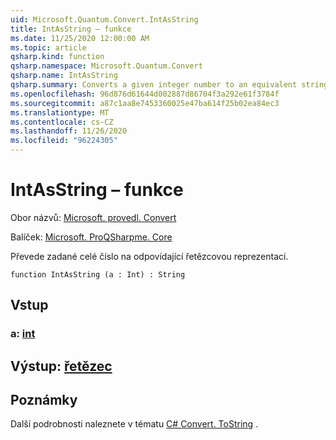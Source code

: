 ```yaml
---
uid: Microsoft.Quantum.Convert.IntAsString
title: IntAsString – funkce
ms.date: 11/25/2020 12:00:00 AM
ms.topic: article
qsharp.kind: function
qsharp.namespace: Microsoft.Quantum.Convert
qsharp.name: IntAsString
qsharp.summary: Converts a given integer number to an equivalent string representation.
ms.openlocfilehash: 96d876d61644d002887d86704f3a292e61f3784f
ms.sourcegitcommit: a87c1aa8e7453360025e47ba614f25b02ea84ec3
ms.translationtype: MT
ms.contentlocale: cs-CZ
ms.lasthandoff: 11/26/2020
ms.locfileid: "96224305"
---
```

# <a name="intasstring-function"></a>IntAsString – funkce

Obor názvů: [Microsoft. provedl. Convert](xref:Microsoft.Quantum.Convert)

Balíček: [Microsoft. ProQSharpme. Core](https://nuget.org/packages/Microsoft.Quantum.QSharp.Core)


Převede zadané celé číslo na odpovídající řetězcovou reprezentaci.

```qsharp
function IntAsString (a : Int) : String
```


## <a name="input"></a>Vstup

### <a name="a--int"></a>a: [int](xref:microsoft.quantum.lang-ref.int)





## <a name="output--string"></a>Výstup: [řetězec](xref:microsoft.quantum.lang-ref.string)



## <a name="remarks"></a>Poznámky

Další podrobnosti naleznete v tématu [C# Convert. ToString](https://docs.microsoft.com/dotnet/api/system.convert.tostring?view=netframework-4.7.1#System_Convert_ToString_System_Int64_) .